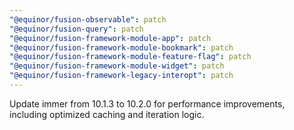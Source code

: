 ```yaml
---
"@equinor/fusion-observable": patch
"@equinor/fusion-query": patch
"@equinor/fusion-framework-module-app": patch
"@equinor/fusion-framework-module-bookmark": patch
"@equinor/fusion-framework-module-feature-flag": patch
"@equinor/fusion-framework-module-widget": patch
"@equinor/fusion-framework-legacy-interopt": patch
---
```


Update immer from 10.1.3 to 10.2.0 for performance improvements, including optimized caching and iteration logic.
